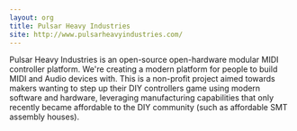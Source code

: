 ```yaml
---
layout: org
title: Pulsar Heavy Industries
site: http://www.pulsarheavyindustries.com/
---
```

Pulsar Heavy Industries is an open-source open-hardware modular MIDI controller platform. We're creating a modern platform for people to build MIDI and Audio devices with. This is a non-profit project aimed towards makers wanting to step up their DIY controllers game using modern software and hardware, leveraging manufacturing capabilities that only recently became affordable to the DIY community (such as affordable SMT assembly houses).
